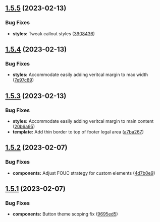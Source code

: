## [1.5.5](https://github.com/jacecotton/tcds/compare/v1.5.4...v1.5.5) (2023-02-13)


### Bug Fixes

* **styles:** Tweak callout styles ([3908436](https://github.com/jacecotton/tcds/commit/39084362d4e439218fad02bc11f1bb7f14d17967))



## [1.5.4](https://github.com/jacecotton/tcds/compare/v1.5.3...v1.5.4) (2023-02-13)


### Bug Fixes

* **styles:** Accommodate easily adding veritcal margin to max width ([7e97c89](https://github.com/jacecotton/tcds/commit/7e97c89a095ed0f67f54ba29217bcc2edab39296))



## [1.5.3](https://github.com/jacecotton/tcds/compare/v1.5.2...v1.5.3) (2023-02-13)


### Bug Fixes

* **styles:** Accommodate easily adding veritcal margin to main content ([20b6a95](https://github.com/jacecotton/tcds/commit/20b6a95928816a47532390f31f196f09e4b5273f))
* **template:** Add thin border to top of footer legal area ([a7ba267](https://github.com/jacecotton/tcds/commit/a7ba2670a0b4be8fd73619c11f0ed4a96fff19ea))



## [1.5.2](https://github.com/jacecotton/tcds/compare/v1.5.1...v1.5.2) (2023-02-07)


### Bug Fixes

* **components:** Adjust FOUC strategy for custom elements ([4d7b0e9](https://github.com/jacecotton/tcds/commit/4d7b0e99377f0dbadd8e314a6e1160fd50c77b3d))



## [1.5.1](https://github.com/jacecotton/tcds/compare/v1.5.0...v1.5.1) (2023-02-07)


### Bug Fixes

* **components:** Button theme scoping fix ([9695ed5](https://github.com/jacecotton/tcds/commit/9695ed5d9a243d0aa174c31a7f399fb945cb16ec))



